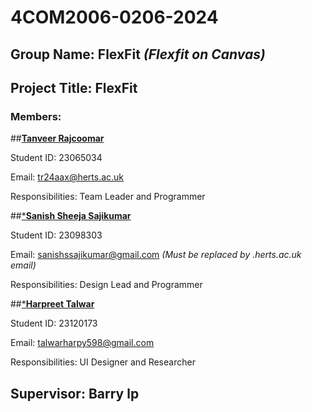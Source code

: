 ﻿# **4COM2006-0206-2024**
## Group Name: FlexFit _(Flexfit on Canvas)_
## Project Title: FlexFit
### Members:

##<ins>**Tanveer Rajcoomar**</ins>

Student ID: 23065034

Email: tr24aax@herts.ac.uk

Responsibilities: Team Leader and Programmer

##<ins>***Sanish Sheeja Sajikumar**</ins>

Student ID: 23098303

Email: sanishssajikumar@gmail.com _(Must be replaced by .herts.ac.uk email)_

Responsibilities: Design Lead and Programmer

##<ins>***Harpreet Talwar**</ins>

Student ID: 23120173

Email: talwarharpy598@gmail.com

Responsibilities: UI Designer and Researcher

## Supervisor: Barry lp
